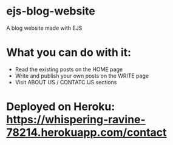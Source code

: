 # ejs-blog-website
A blog website made with EJS

# What you can do with it:
* Read the existing posts on the HOME page
* Write and publish your own posts on the WRITE page
* Visit ABOUT US / CONTATC US sections

# Deployed on Heroku: https://whispering-ravine-78214.herokuapp.com/contact
